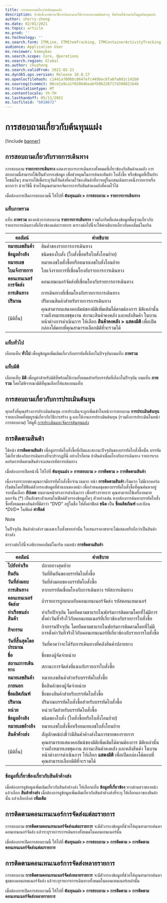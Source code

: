 ```yaml
---
title: การสอบถามเกี่ยวกับต้นทุนแฝง
description: หัวข้อนี้จะอธิบายวิธีการค้นหาและใช้การสอบถามชนิดต่างๆ ที่พร้อมใช้งานกับโมดูลต้นทุนแฝง
author: sherry-zheng
ms.date: 02/01/2021
ms.topic: article
ms.prod: ''
ms.technology: ''
ms.search.form: ITMLine, ITMItemTracking, ITMContainerActivityTracking, ITMContainerTracking
audience: Application User
ms.reviewer: kamaybac
ms.search.scope: Core, Operations
ms.search.region: Global
ms.author: chuzheng
ms.search.validFrom: 2021-02-21
ms.dyn365.ops.version: Release 10.0.17
ms.openlocfilehash: c1441a7006bc8647efc449bec6fa6fa801c141b0
ms.sourcegitcommit: 08ce2a9ca1f02064beabfb9b228717d39882164b
ms.translationtype: HT
ms.contentlocale: th-TH
ms.lasthandoff: 05/11/2021
ms.locfileid: "6018672"
---
```

# <a name="landed-cost-inquiries"></a>การสอบถามเกี่ยวกับต้นทุนแฝง

[!include [banner](../../includes/banner.md)]

## <a name="voyage-line-inquiries"></a>การสอบถามเกี่ยวกับรายการเดินทาง

การสอบถาม **รายการการเดินทาง** แสดงรายการการเดินทางทั้งหมดที่เกี่ยวข้องกับสินค้าคงคลัง การสอบถามนี้สามารถใช้เป็นตัวกรองข้อมูล เพื่อช่วยคุณในการค้นหาสินค้า ใบสั่งซื้อ หรือข้อมูลที่เป็นประโยชน์อื่นๆ สามารถใช้เพื่อระบุวันที่จัดส่งที่คาดไว้ของสินค้าที่อาจอยู่ในกสนเดินทางหนึ่งรายการหรือมากกว่า ด้วยวิธีนี้ ช่วยให้คุณสามารถจัดการการรับสินค้าคงคลังที่คาดไว้ได้

เมื่อต้องการเปิดการสอบถามนี้ ให้ไปที่ **ต้นทุนแฝง \> การสอบถาม \> รายการการเดินทาง**

### <a name="overview-tab"></a>แท็บภาพรวม

แท็บ **ภาพรวม** ของหน้าการสอบถาม **รายการการเดินทาง** รวมถึงกริดที่แสดงข้อมูลพื้นฐานเกี่ยวกับรายการการเดินทางที่เกี่ยวข้องแต่ละรายการ ตารางต่อไปนี้จะให้คำอธิบายเกี่ยวกับคอลัมน์ในกริด

| คอลัมน์ | คำอธิบาย |
|---|---|
| **หมายเลขสินค้า** | สินค้าของรายการการเดินทาง |
| **ข้อมูลอ้างอิง** | ชนิดของใบสั่ง (ใบสั่งซื้อหรือใบสั่งโอนย้าย) |
| **หมายเลข** | หมายเลขใบสั่งซื้อหรือหมายเลชใบสั่งโอนย้าย |
| **ใบแจ้งรายการ** | ใบแจ้งรายการที่เชื่อมโยงกับรายการการเดินทาง |
| **คอนเทนเนอร์การจัดส่ง** | คอนเทนเนอร์จัดส่งที่เชื่อมโยงกับรายการการเดินทาง |
| **การเดินทาง** | การเดินทางที่เชื่อมโยงกับรายการการเดินทาง |
| **ปริมาณ** | ปริมาณสินค้าสำหรับรายการการเดินทาง |
| (มิติอื่น) | คุณสามารถแสดงคอลัมน์ของมิติเพิ่มเติมได้ตามต้องการ มิติเหล่านั้นรวมถึงหมายเลขชุดงาน สถานะสินค้าคงคลัง และคลังสินค้า ในบานหน้าต่างการดำเนินการ ให้เลือก **สินค้าคงคลัง \> แสดงมิติ** เพื่อเปิดกล่องโต้ตอบที่คุณสามารถเลือกมิติที่จะรวมได้ |

### <a name="general-tab"></a>แท็บทั่วไป

เลือกแท็บ **ทั่วไป** เพื่อดูข้อมูลเพิ่มเติมเกี่ยวกับบรรทัดที่เลือกในปัจจุบันบนแท็บ **ภาพรวม**

### <a name="dimensions-tab"></a>แท็บมิติ

เลือกแท็บ **มิติ** เพื่อดูค่าสำหรับมิติที่พร้อมใช้งานทั้งหมดสำหรับบรรทัดที่เลือกในปัจจุบัน บนแท็บ **ภาพรวม** โดยไม่พิจารณามิติที่คุณเลือกให้แสดงบนแท็บ

## <a name="cost-estimate-inquiries"></a>การสอบถามเกี่ยวกับการประเมินต้นทุน

ทุกครั้งที่คุณสร้างการประเมินต้นทุน การประเมินจะถูกเพิ่มเข้าในหน้าการสอบถาม **การประเมินต้นทุน** รายละเอียดที่สมบูรณ์เกี่ยวกับวิธีการสร้าง ดู และใช้งานการประเมินต้นทุน (รวมถึงการประเมินในหน้าการสอบถาม) ให้ดูที่ [การประเมินและจัดการต้นทุนแฝง](estimate-manage-landed-costs.md)

## <a name="item-tracking"></a>การติดตามสินค้า

ใช้หน้า **การติดตามสินค้า** เพื่อดูบรรทัดใบสั่งซื้อที่เปิดและสถานะปัจจุบันของบรรทัดใบสั่งซื้อนั้น บรรทัดไม่เกี่ยวข้องกับการเดินทางที่จะปรากฏที่นี่ อย่างไรก็ตาม ถ้าสินค้าเชื่อมโยงกับการเดินทาง รายการเรกคอร์ดการติดตามสินค้าจะแสดงรหัสการเดินทาง

เมื่อต้องการเปิดหน้านี้ ให้ไปที่ **ต้นทุนแฝง \> การสอบถาม \> การติดตาม \> การติดตามสินค้า**

เนื่องจากระบบของคุณอาจมีบรรทัดใบสั่งซื้อจํานวนมาก หน้า **การติดตามสินค้า** เริ่มแรก ไม่มีเรกคอร์ด เริ่มต้นโดยใช้ฟิลด์ตัวกรองข้อมูลที่ด้านบนของหน้า เพื่อกําหนดชุดของบรรทัดใบสั่งซื้อที่คุณค้นหาอยู่ จากนั้นเลือก **อัปเดต** บนบานหน้าต่างการดำเนินการ เพื่อสร้างรายการ คุณสามารถใช้เครื่องหมายดอกจัน (\*) เป็นอักขระตัวแทนในฟิลด์ตัวกรองข้อมูลใดๆ ตัวอย่างเช่น หากต้องการค้นหาบรรทัดใบสั่งซื้อทั้งหมดของสินค้าที่มีคำว่า "DVD" อยู่ในชื่อ ให้ตั้งค่าฟิลด์ **ชนิด** เป็น **ชื่อผลิตภัณฑ์** และป้อน *\*DVD\** ในฟิลด์ **ค่าฟิลด์**

> [!NOTE]
> ในปัจจุบัน สินค้าค้างส่งรวมเฉพาะใบสั่งขายเท่านั้น ใบเสนอราคาขายจะไม่แสดงหรือถือว่าเป็นสินค้าค้างส่ง

ตารางต่อไปนี้จะอธิบายคอลัมน์ในกริด บนหน้า **การติดตามสินค้า**

| คอลัมน์ | คำอธิบาย |
|---|---|
| **ไปยังท่าเรือ** | ปลายทางสุดท้าย |
| **ยืนยัน** | วันที่ยืนยันของบรรทัดใบสั่งซื้อ |
| **วันที่ส่งมอบ** | วันที่ส่งมอบของบรรทัดใบสั่งซื้อ |
| **การเดินทาง** | หากบรรทัดเชื่อมโยงกับการเดินทาง รหัสการเดินทาง |
| **คอนเทนเนอร์จัดส่งr** | ถ้ารายการถูกแนบกับคอนเทนเนอร์จัดส่ง รหัสคอนเทนเนอร์ |
| **ท่าเรือขนส่งสินค้า** | ท่าเรือปัจจุบัน โดยยึดตามขาแรกในฟอร์มการติดตามโดยที่ไม่มีการตั้งค่าวันที่จริงไว้กับคอนเทนเนอร์ที่เกี่ยวข้องกับรายการใบสั่งซื้อ |
| **กิจกรรม** | กิจกรรมปัจจุบัน โดยยึดตามขาแรกในฟอร์มการติดตามโดยที่ไม่มีการตั้งค่าวันที่จริงไว้กับคอนเทนเนอร์ที่เกี่ยวข้องกับรายการใบสั่งซื้อ |
| **วันที่สิ้นสุดโดยประมาณ** | วันที่คาดว่าจะได้รับการเดินทางที่คลังสินค้าปลายทาง |
| **ชื่อ** | ชื่อของผู้จัดจำหน่าย |
| **สถานะการเดินทาง** | สถานะการจัดส่งที่แนบกับรายการใบสั่งซื้อ |
| **หมายเลขสินค้า** | หมายเลขสินค้าสำหรับบรรทัดใบสั่งซื้อ |
| **ภายนอก** | ชื่อสินค้าของผู้จัดจำหน่าย |
| **ชื่อผลิตภัณฑ์** | ชื่อของสินค้าสำหรับบรรทัดใบสั่งซื้อ |
| **ปริมาณ** | ปริมาณบรรทัดใบสั่งซื้อสำหรับบรรทัดใบสั่งซื้อ |
| **หน่วย** | หน่วยวัดสำหรับบรรทัดใบสั่งซื้อ |
| **ข้อมูลอ้างอิง** | ชนิดของใบสั่ง (ใบสั่งซื้อหรือใบสั่งโอนย้าย) |
| **หมายเลขอ้างอิง** | หมายเลขใบสั่งซื้อหรือหมายเลชใบสั่งโอนย้าย |
| **สินค้าค้างส่ง** | สัญลักษณ์บ่งชี้ว่ามีสินค้าค้างส่งในการขายของรายการ |
| (มิติอื่น) | คุณสามารถแสดงคอลัมน์ของมิติเพิ่มเติมได้ตามต้องการ มิติเหล่านั้นรวมถึงหมายเลขชุดงาน สถานะสินค้าคงคลัง และคลังสินค้า ในบานหน้าต่างการดำเนินการ ให้เลือก **แสดงมิติ** เพื่อเปิดกล่องโต้ตอบที่คุณสามารถเลือกมิติที่จะรวมได้ |

### <a name="related-information-about-backorders"></a>ข้อมูลที่เกี่ยวข้องเกี่ยวกับสินค้าค้างส่ง

เมื่อต้องการดูข้อมูลเพิ่มเติมเกี่ยวกับสินค้าค้างส่ง ให้เลือกแท็บ **ข้อมูลที่เกี่ยวข้อง** ทางด้านขวาของหน้า แล้วเลือก **สินค้าค้างส่ง** เมื่อต้องการดูข้อมูลเพิ่มเติมเกี่ยวกับสินค้าค้างส่งที่ระบุ ให้เลือกแถวของสินค้านั้น แล้วเลือกลิงค์ **เพิ่มเติม**

## <a name="individual-shipping-container-tracking"></a>การติดตามคอนเทนเนอร์การจัดส่งแต่ละรายการ

การสอบถาม **การติดตามคอนเทนเนอร์จัดส่งแต่ละรายการ** จะมีตัวกรองข้อมูลที่ช่วยให้คุณสามารถค้นหาคอนเทนเนอร์จัดส่ง แล้วระบุรายการการเดินทางทั้งหมดในคอนเทนเนอร์นั้น

เมื่อต้องการเปิดการสอบถามนี้ ให้ไปที่ **ต้นทุนแฝง \> การสอบถาม \> การติดตาม \> การติดตามคอนเทนเนอร์จัดส่งแต่ละรายการ**

## <a name="multiple-shipping-container-tracking"></a>การติดตามคอนเทนเนอร์การจัดส่งหลายรายการ

การสอบถาม **การติดตามคอนเทนเนอร์จัดส่งหลายรายการ** จะมีตัวกรองข้อมูลที่ช่วยให้คุณสามารถค้นหาชุดของคอนเทนเนอร์จัดส่ง แล้วระบุรายการการเดินทางทั้งหมดในคอนเทนเนอร์เหล่านั้น

เมื่อต้องการเปิดการสอบถามนี้ ให้ไปที่ **ต้นทุนแฝง \> การสอบถาม \> การติดตาม \> การติดตามคอนเทนเนอร์จัดส่งหลายรายการ**
